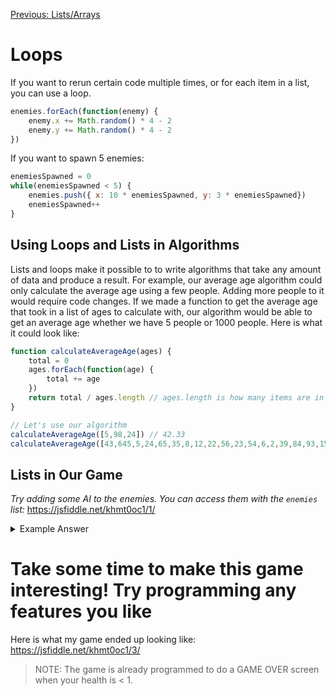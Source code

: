 [Previous: Lists/Arrays](../Lesson-10-Lists-Arrays/README.md)

# Loops

If you want to rerun certain code multiple times, or for each item in a list, you can use a loop.

```javascript
enemies.forEach(function(enemy) {
    enemy.x += Math.random() * 4 - 2
    enemy.y += Math.random() * 4 - 2
})
```

If you want to spawn 5 enemies:

```javascript
enemiesSpawned = 0
while(enemiesSpawned < 5) {
    enemies.push({ x: 10 * enemiesSpawned, y: 3 * enemiesSpawned})
    enemiesSpawned++
}
```

## Using Loops and Lists in Algorithms

Lists and loops make it possible to to write algorithms that take any amount of data and produce a result. For example, our average age algorithm could only calculate the average age using a few people. Adding more people to it would require code changes. If we made a function to get the average age that took in a list of ages to calculate with, our algorithm would be able to get an average age whether we have 5 people or 1000 people. Here is what it could look like:

```javascript
function calculateAverageAge(ages) {
    total = 0
    ages.forEach(function(age) {
        total += age
    })
    return total / ages.length // ages.length is how many items are in the list
}

// Let's use our algorithm
calculateAverageAge([5,98,24]) // 42.33
calculateAverageAge([43,645,5,24,65,35,8,12,22,56,23,54,6,2,39,84,93,15,18,53,74,73,84,65,23,64,46,66,32,98,28,39,24,46,76,43,31,81]) // 60.39
```

## Lists in Our Game

*Try adding some AI to the enemies. You can access them with the `enemies` list:* https://jsfiddle.net/khmt0oc1/1/

<details>
    <summary>Example Answer</summary>
    
    ```javascript
        enemies.forEach(function(enemy) {
            movementX = 0
            movementY = 0

            if (enemy.x < x) {
                movementX = 2
            }

            if (enemy.x > x) {
                movementX = -2
            }

            if (enemy.y < y) {
                movementY = 2
            }

            if (enemy.y > y) {
                movementY = -2
            }
            
            enemy.x += movementX
            enemy.y += movementY
        })
    ```
</details>

# Take some time to make this game interesting! Try programming any features you like
Here is what my game ended up looking like: https://jsfiddle.net/khmt0oc1/3/

> NOTE: The game is already programmed to do a GAME OVER screen when your health is < 1.
